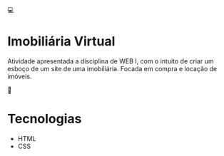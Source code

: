 💻
# Imobiliária Virtual

Atividade apresentada a disciplina de WEB I, com o intuito de criar um esboço de um site de uma imobiliária. Focada em compra e locação de imóveis. 

🚀
# Tecnologias

* HTML
* CSS
